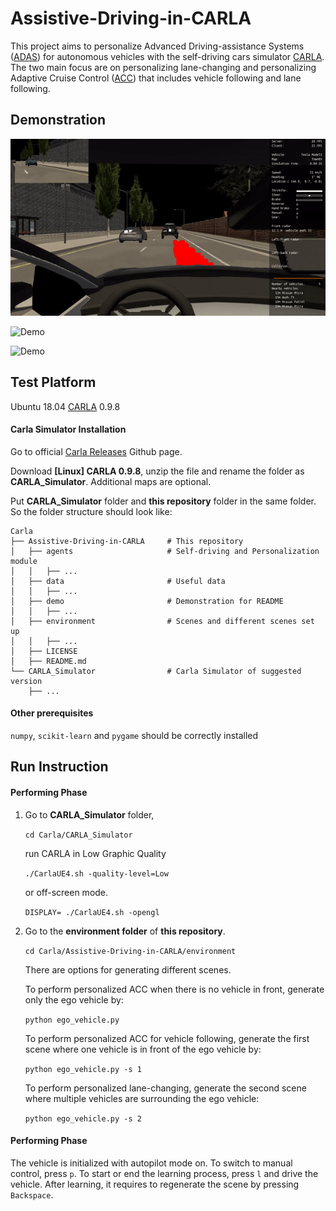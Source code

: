 # Assistive-Driving-in-CARLA

This project aims to personalize Advanced Driving-assistance Systems ([ADAS](https://en.wikipedia.org/wiki/Advanced_driver-assistance_systems)) for autonomous vehicles with the self-driving cars simulator [CARLA](http://carla.org/). The two main focus are on personalizing lane-changing and personalizing Adaptive Cruise Control ([ACC](https://en.wikipedia.org/wiki/Adaptive_cruise_control)) that includes vehicle following and lane following. 

## Demonstration

![Demo](./demo/lane_change.gif)

![Demo](./demo/vehicle_following.png)

![Demo](./demo/lane_following.png)


## Test Platform

Ubuntu 18.04
[CARLA](http://carla.org/) 0.9.8

#### Carla Simulator Installation
Go to official [Carla Releases](https://github.com/carla-simulator/carla/releases) Github page.

Download **[Linux] CARLA 0.9.8**, unzip the file and rename the folder as **CARLA_Simulator**. Additional maps are optional.

Put **CARLA_Simulator** folder and **this repository** folder in the same folder. So the folder structure should look like:

```
Carla                              
├── Assistive-Driving-in-CARLA     # This repository
│   ├── agents                     # Self-driving and Personalization module
│   │   ├── ...
│   ├── data                       # Useful data
│   │   ├── ...
│   ├── demo                       # Demonstration for README
│   │   ├── ...
│   ├── environment                # Scenes and different scenes set up
│   │   ├── ...
│   ├── LICENSE                    
│   ├── README.md
└── CARLA_Simulator                # Carla Simulator of suggested version    
    ├── ...                    
```

#### Other prerequisites

`numpy`, `scikit-learn` and `pygame` should be correctly installed

## Run Instruction

#### Performing Phase

1. Go to **CARLA_Simulator** folder,

   `cd Carla/CARLA_Simulator` 

   run CARLA in Low Graphic Quality

   `./CarlaUE4.sh -quality-level=Low`

   or off-screen mode.

   `DISPLAY= ./CarlaUE4.sh -opengl`

2. Go to the **environment folder** of **this repository**. 

   `cd Carla/Assistive-Driving-in-CARLA/environment `

   There are options for generating different scenes. 

   To perform personalized ACC when there is no vehicle in front, generate only the ego vehicle by:

   `python ego_vehicle.py`

   To perform personalized ACC for vehicle following, generate the first scene where one vehicle is in front of the ego vehicle by:

   `python ego_vehicle.py -s 1`

   To perform personalized lane-changing, generate the second scene where multiple vehicles are surrounding the ego vehicle:

   `python ego_vehicle.py -s 2` 

#### Performing Phase

The vehicle is initialized with autopilot mode on. To switch to manual control, press `p`. To start or end the learning process, press `l` and drive the vehicle. After learning, it requires to regenerate the scene by pressing `Backspace`.